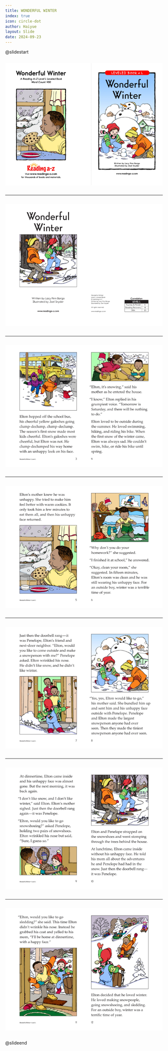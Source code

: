 ```yaml
---
title: WONDERFUL WINTER
index: true
icon: circle-dot
author: Haiyue
layout: Slide
date: 2024-09-23
---
```

 
@slidestart

<div style="display:flex">
<div style="flex:1">

![](https://raw.githubusercontent.com/yclord/reading/refs/heads/master/english/Level-L/WONDERFUL%20WINTER/001.webp)
</div>
<div style="flex:1">

![](https://raw.githubusercontent.com/yclord/reading/refs/heads/master/english/Level-L/WONDERFUL%20WINTER/002.webp)
</div>
</div>

---

<div style="display:flex">
<div style="flex:1">

![](https://raw.githubusercontent.com/yclord/reading/refs/heads/master/english/Level-L/WONDERFUL%20WINTER/003.webp)
</div>
<div style="flex:1">

![](https://raw.githubusercontent.com/yclord/reading/refs/heads/master/english/Level-L/WONDERFUL%20WINTER/004.webp)
</div>
</div>

---

<div style="display:flex">
<div style="flex:1">

![](https://raw.githubusercontent.com/yclord/reading/refs/heads/master/english/Level-L/WONDERFUL%20WINTER/005.webp)
</div>
<div style="flex:1">

![](https://raw.githubusercontent.com/yclord/reading/refs/heads/master/english/Level-L/WONDERFUL%20WINTER/006.webp)
</div>
</div>

---

<div style="display:flex">
<div style="flex:1">

![](https://raw.githubusercontent.com/yclord/reading/refs/heads/master/english/Level-L/WONDERFUL%20WINTER/007.webp)
</div>
<div style="flex:1">

![](https://raw.githubusercontent.com/yclord/reading/refs/heads/master/english/Level-L/WONDERFUL%20WINTER/008.webp)
</div>
</div>

---

<div style="display:flex">
<div style="flex:1">

![](https://raw.githubusercontent.com/yclord/reading/refs/heads/master/english/Level-L/WONDERFUL%20WINTER/009.webp)
</div>
<div style="flex:1">

![](https://raw.githubusercontent.com/yclord/reading/refs/heads/master/english/Level-L/WONDERFUL%20WINTER/010.webp)
</div>
</div>

---

<div style="display:flex">
<div style="flex:1">

![](https://raw.githubusercontent.com/yclord/reading/refs/heads/master/english/Level-L/WONDERFUL%20WINTER/011.webp)
</div>
<div style="flex:1">

![](https://raw.githubusercontent.com/yclord/reading/refs/heads/master/english/Level-L/WONDERFUL%20WINTER/012.webp)
</div>
</div>

---

<div style="display:flex">
<div style="flex:1">

![](https://raw.githubusercontent.com/yclord/reading/refs/heads/master/english/Level-L/WONDERFUL%20WINTER/013.webp)
</div>
<div style="flex:1">

![](https://raw.githubusercontent.com/yclord/reading/refs/heads/master/english/Level-L/WONDERFUL%20WINTER/014.webp)
</div>
</div>

@slideend